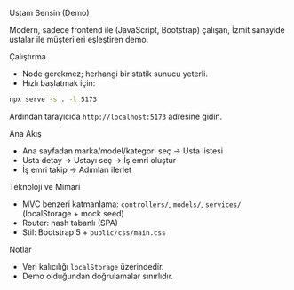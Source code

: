 Ustam Sensin (Demo)

Modern, sadece frontend ile (JavaScript, Bootstrap) çalışan, İzmit sanayide ustalar ile müşterileri eşleştiren demo.

Çalıştırma
- Node gerekmez; herhangi bir statik sunucu yeterli.
- Hızlı başlatmak için:

```bash
npx serve -s . -l 5173
```

Ardından tarayıcıda `http://localhost:5173` adresine gidin.

Ana Akış
- Ana sayfadan marka/model/kategori seç → Usta listesi
- Usta detay → Ustayı seç → İş emri oluştur
- İş emri takip → Adımları ilerlet

Teknoloji ve Mimari
- MVC benzeri katmanlama: `controllers/`, `models/`, `services/` (localStorage + mock seed)
- Router: hash tabanlı (SPA)
- Stil: Bootstrap 5 + `public/css/main.css`

Notlar
- Veri kalıcılığı `localStorage` üzerindedir.
- Demo olduğundan doğrulamalar sınırlıdır.


